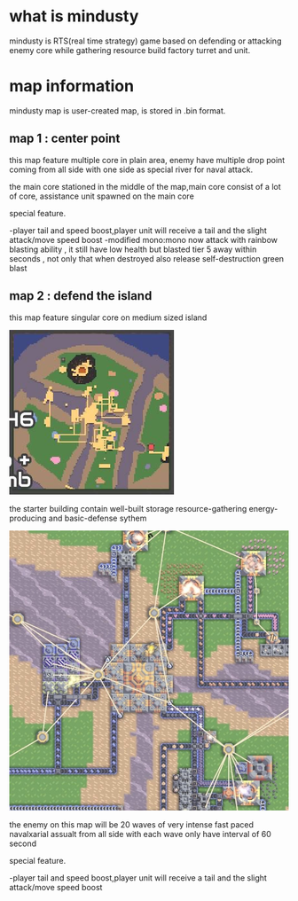 # what is mindusty

mindusty is RTS(real time strategy) game based on defending or attacking enemy core while gathering resource build factory turret and unit.

# map information

mindusty map is user-created map, is stored in .bin format.

## map 1 : center point

this map feature multiple core in plain area, enemy have multiple drop point coming from all side with one side as special river for naval attack.  

the main core stationed in the middle of the map,main core consist of a lot of core, assistance unit spawned on the main core

special feature. 

-player tail and speed boost,player unit will receive a tail and the slight attack/move speed boost
-modified mono:mono now attack with rainbow blasting ability , it still have low health but blasted tier 5 away within seconds , not only that when destroyed also release self-destruction green blast

## map 2 : defend the island

this map feature singular core on medium sized island

![defense island minimap](./IMG_1258.jpeg)

the starter building contain well-built storage resource-gathering energy-producing and basic-defense sythem

![defense island starter core](./IMG_1260.jpeg)

the enemy on this map will be 20 waves of very intense fast paced navalxarial assualt from all side with each wave only have interval of 60 second

special feature. 

-player tail and speed boost,player unit will receive a tail and the slight attack/move speed boost
